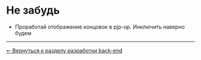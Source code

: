 # Не забудь
* Проработай отображение концовок в pjp-up. Инключить наверно будем

***
[🠔 Вернуться к разделу разработки back-end](https://github.com/KirGenHeart/documentation/blob/main/back-end/back-end-dev.md)